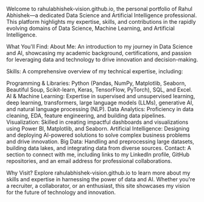 Welcome to rahulabhishek-vision.github.io, the personal portfolio of Rahul Abhishek—a dedicated Data Science and Artificial Intelligence professional. This platform highlights my expertise, skills, and contributions in the rapidly evolving domains of Data Science, Machine Learning, and Artificial Intelligence.

What You'll Find:
About Me:
An introduction to my journey in Data Science and AI, showcasing my academic background, certifications, and passion for leveraging data and technology to drive innovation and decision-making.

Skills:
A comprehensive overview of my technical expertise, including:

Programming & Libraries: Python (Pandas, NumPy, Matplotlib, Seaborn, Beautiful Soup, Scikit-learn, Keras, TensorFlow, PyTorch), SQL, and Excel.
AI & Machine Learning: Expertise in supervised and unsupervised learning, deep learning, transformers, large language models (LLMs), generative AI, and natural language processing (NLP).
Data Analytics: Proficiency in data cleaning, EDA, feature engineering, and building data pipelines.
Visualization: Skilled in creating impactful dashboards and visualizations using Power BI, Matplotlib, and Seaborn.
Artificial Intelligence: Designing and deploying AI-powered solutions to solve complex business problems and drive innovation.
Big Data: Handling and preprocessing large datasets, building data lakes, and integrating data from diverse sources.
Contact:
A section to connect with me, including links to my LinkedIn profile, GitHub repositories, and an email address for professional collaborations.

Why Visit?
Explore rahulabhishek-vision.github.io to learn more about my skills and expertise in harnessing the power of data and AI. Whether you're a recruiter, a collaborator, or an enthusiast, this site showcases my vision for the future of technology and innovation.
